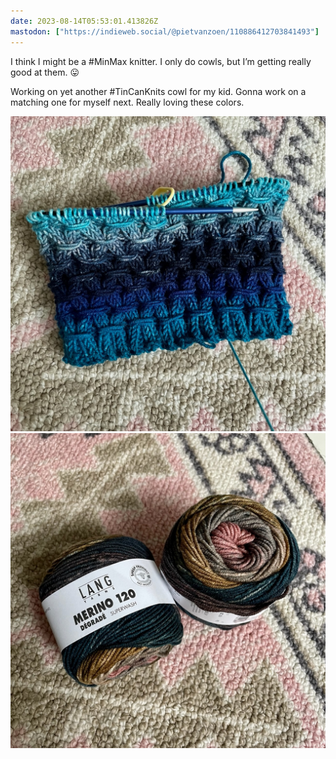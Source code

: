 ```yaml
---
date: 2023-08-14T05:53:01.413826Z
mastodon: ["https://indieweb.social/@pietvanzoen/110886412703841493"]
---
```

I think I might be a #MinMax knitter. I only do cowls, but I’m getting really good at them. 😛

Working on yet another #TinCanKnits cowl for my kid. Gonna work on a matching one for myself next. Really loving these colors. 

![mostly knitted cowl with a diamond shaped pattern. Colors are a range of blues going from a dark turquoise to navy blue back to turquoise](/media/IMG_7328.jpeg)
![two balls of yarn that go from dark green to browns to pink](/media/IMG_7329.jpeg)

